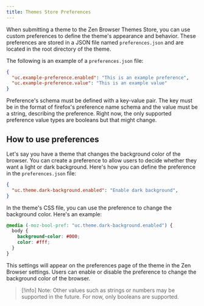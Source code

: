 ```yaml
---
title: Themes Store Preferences
---
```


When submitting a theme to the Zen Browser Themes Store, you can use custom preferences to define the theme's appearance and behavior. These preferences are stored in a JSON file named `preferences.json` and are located in the root directory of the theme.

The following is an example of a `preferences.json` file:

```json
{
  "uc.example-preference.enabled": "This is an example preference",
  "uc.example-preference.value": "This is an example value"
}
```

Preference's schema must be defined with a key-value pair. The key must be in the format of firefox's preference name schema and the value must be a string, describing the preference. Right now, the only supported preference value types are booleans but that might change.

## How to use preferences

Let's say you have a theme that changes the background color of the browser. You can create a preference to allow users to decide whether they want a light or dark background. Here's how you can define the preference in the `preferences.json` file:

```json
{
  "uc.theme.dark-background.enabled": "Enable dark background",
}
```

In the theme's CSS file, you can use the preference to change the background color. Here's an example:

```css
@media (-moz-bool-pref: "uc.theme.dark-background.enabled") {
  body {
    background-color: #000;
    color: #fff;
  }
}
```

This settings will appear on the preferences page of the theme in the Zen Browser settings. Users can enable or disable the preference to change the background color of the browser.

> [!info]
> Note: Other values such as strings or numbers may be supported in the future. For now, only booleans are supported.